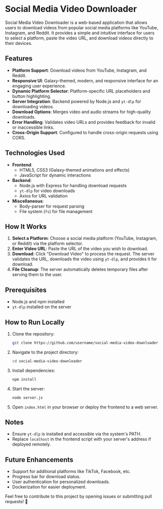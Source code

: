 
# Social Media Video Downloader

Social Media Video Downloader is a web-based application that allows users to download videos from popular social media platforms like YouTube, Instagram, and Reddit. It provides a simple and intuitive interface for users to select a platform, paste the video URL, and download videos directly to their devices.

## Features

- **Platform Support**: Download videos from YouTube, Instagram, and Reddit.
- **Responsive UI**: Galaxy-themed, modern, and responsive interface for an engaging user experience.
- **Dynamic Platform Selector**: Platform-specific URL placeholders and button highlighting.
- **Server Integration**: Backend powered by Node.js and `yt-dlp` for downloading videos.
- **Download Options**: Merges video and audio streams for high-quality downloads.
- **Error Handling**: Validates video URLs and provides feedback for invalid or inaccessible links.
- **Cross-Origin Support**: Configured to handle cross-origin requests using CORS.

## Technologies Used

- **Frontend**: 
  - HTML5, CSS3 (Galaxy-themed animations and effects)
  - JavaScript for dynamic interactions
- **Backend**: 
  - Node.js with Express for handling download requests
  - `yt-dlp` for video downloads
  - Axios for URL validation
- **Miscellaneous**:
  - Body-parser for request parsing
  - File system (`fs`) for file management

## How It Works

1. **Select a Platform**: Choose a social media platform (YouTube, Instagram, or Reddit) via the platform selector.
2. **Enter Video URL**: Paste the URL of the video you wish to download.
3. **Download**: Click "Download Video" to process the request. The server validates the URL, downloads the video using `yt-dlp`, and provides it for download.
4. **File Cleanup**: The server automatically deletes temporary files after serving them to the user.

## Prerequisites

- Node.js and npm installed
- `yt-dlp` installed on the server

## How to Run Locally

1. Clone the repository:
   ```bash
   git clone https://github.com/username/social-media-video-downloader.git
   ```
2. Navigate to the project directory:
   ```bash
   cd social-media-video-downloader
   ```
3. Install dependencies:
   ```bash
   npm install
   ```
4. Start the server:
   ```bash
   node server.js
   ```
5. Open `index.html` in your browser or deploy the frontend to a web server.

## Notes

- Ensure `yt-dlp` is installed and accessible via the system's PATH.
- Replace `localhost` in the frontend script with your server's address if deployed remotely.

## Future Enhancements

- Support for additional platforms like TikTok, Facebook, etc.
- Progress bar for download status.
- User authentication for personalized downloads.
- Dockerization for easier deployment.

Feel free to contribute to this project by opening issues or submitting pull requests! 🌟

